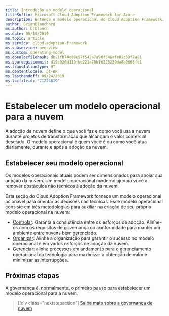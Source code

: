 ```yaml
---
title: Introdução ao modelo operacional
titleSuffix: Microsoft Cloud Adoption Framework for Azure
description: Entenda o modelo operacional do Cloud Adoption Framework.
author: BrianBlanchard
ms.author: brblanch
ms.date: 05/19/2019
ms.topic: article
ms.service: cloud-adoption-framework
ms.subservice: overview
ms.custom: operating-model
ms.openlocfilehash: db21fb74e09e57f542a7a90f546afe01c68f7a81
ms.sourcegitcommit: d19e026d119fbe221a78b10225230da8b9666fe1
ms.translationtype: HT
ms.contentlocale: pt-BR
ms.lasthandoff: 09/24/2019
ms.locfileid: "71224619"
---
```

# <a name="establish-an-operating-model-for-the-cloud"></a>Estabelecer um modelo operacional para a nuvem

A adoção da nuvem define o que você faz e como você usa a nuvem durante projetos de transformação que alcançam o valor comercial desejado. O modelo operacional é quem você é ou como você atua diariamente, durante e após a adoção da nuvem.

## <a name="establish-your-operating-model"></a>Estabelecer seu modelo operacional

Os modelos operacionais atuais podem ser dimensionados para apoiar sua adoção da nuvem. Um modelo operacional moderno ajudará você a remover obstáculos não técnicos à adoção da nuvem.

Esta seção do Cloud Adoption Framework fornece um modelo operacional acionável para orientar as decisões não técnicas. Esse modelo operacional consiste em três metodologias para auxiliar na criação de seu próprio modelo operacional na nuvem:

- [Controlar](../govern/index.md): Garanta a consistência entre os esforços de adoção. Alinhe-os com os requisitos de governança ou conformidade para manter um ambiente entre nuvens bem gerenciado.
- [Organizar](../organize/index.md): Alinhe a organização para garantir o sucesso no modelo operacional e em vários esforços de adoção da nuvem.
- [Gerenciar](../manage/index.md): alinhe processos em andamento para o gerenciamento operacional da tecnologia para maximizar a obtenção de valor e minimizar as interrupções.

## <a name="next-steps"></a>Próximas etapas

A governança é, normalmente, o primeiro passo para estabelecer um modelo operacional para a nuvem.

> [!div class="nextstepaction"]
> [Saiba mais sobre a governança de nuvem](../govern/index.md)
